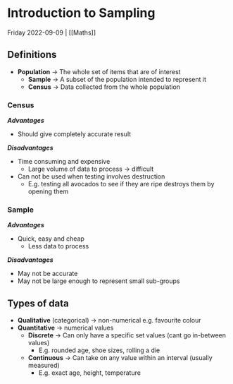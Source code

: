 # Introduction to Sampling
Friday 2022-09-09 | [[Maths]]

## Definitions
- **Population** -> The whole set of items that are of interest
	- **Sample** -> A subset of the population intended to represent it
	- **Census** -> Data collected from the whole population

### Census
***Advantages***
- Should give completely accurate result

***Disadvantages***
- Time consuming and expensive
	- Large volume of data to process -> difficult
- Can not be used when testing involves destruction
	- E.g. testing all avocados to see if they are ripe destroys them by opening them

### Sample
***Advantages***
- Quick, easy and cheap
	- Less data to process

***Disadvantages***
- May not be accurate
- May not be large enough to represent small sub-groups

## Types of data
- **Qualitative** (categorical) -> non-numerical e.g. favourite colour
- **Quantitative** -> numerical values
	- **Discrete** -> Can only have a specific set values (cant go in-between values)
		- E.g. rounded age, shoe sizes, rolling a die
	- **Continuous** -> Can take on any value within an interval (usually measured)
		- E.g. exact age, height, temperature
